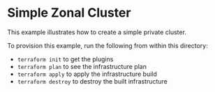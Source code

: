 # Simple Zonal Cluster

This example illustrates how to create a simple private cluster.

[^]: (autogen_docs_start)

[^]: (autogen_docs_end)

To provision this example, run the following from within this directory:
- `terraform init` to get the plugins
- `terraform plan` to see the infrastructure plan
- `terraform apply` to apply the infrastructure build
- `terraform destroy` to destroy the built infrastructure
